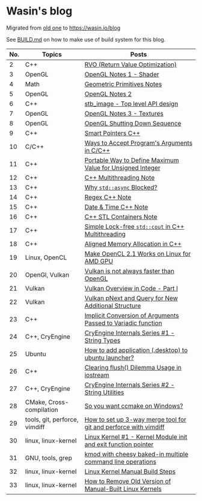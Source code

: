 # Wasin's blog

Migrated from [old one](https://blog.wasin.io) to https://wasin.io/blog

See [BUILD.md](https://github.com/haxpor/blog2/blob/master/BUILD.md) on how to make use of build system
for this blog.

| No. | Topics | Posts |
|----|------------|---------------------------------------------|
| 2 | C++ | [RVO (Return Value Optimization)](https://wasin.io/blog/2_rvo.html) |
| 3 | OpenGL | [OpenGL Notes 1 - Shader](https://wasin.io/blog/3_opengl-note1.html) |
| 4 | Math | [Geometric Primitives Notes](https://wasin.io/blog/4_geometric-primitives-note.html) |
| 5 | OpenGL | [OpenGL Notes 2](https://wasin.io/blog/5_opengl-note2.html) |
| 6 | C++ | [stb_image - Top level API design](https://wasin.io/blog/6_stb_image_toplevel_apidesign.html) |
| 7 | OpenGL | [OpenGL Notes 3 - Textures](https://wasin.io/blog/7_opengl-note3.html) |
| 8 | OpenGL | [OpenGL Shutting Down Sequence](https://wasin.io/blog/8_opengl-shutdown-sequence.html) |
| 9 | C++ | [Smart Pointers C++](https://wasin.io/blog/9_smartpointer-cpp.html) |
| 10 | C/C++ | [Ways to Accept Program's Arguments in C/C++](https://wasin.io/blog/10_accept-program-arguments-cpp.html) |
| 11 | C++ | [Portable Way to Define Maximum Value for Unsigned Integer](https://wasin.io/blog/11_portable-define-max-unsigned-int.html) |
| 12 | C++ | [C++ Multithreading Note](https://wasin.io/blog/12_multithreading-cpp-note.html) |
| 13 | C++ | [Why `std::async` Blocked?](https://wasin.io/blog/13_why-std-async-blocked.html) |
| 14 | C++ | [Regex C++ Note](https://wasin.io/blog/14_regex-cpp-note.html) |
| 15 | C++ | [Date & Time C++ Note](https://wasin.io/blog/15_date-and-time-cpp-note.html) |
| 16 | C++ | [C++ STL Containers Note](https://wasin.io/blog/16_STL-containers-cpp-note.html) |
| 17 | C++ | [Simple Lock-free `std::cout` in C++ Multithreading](https://wasin.io/blog/17_simple-lock-free-std-cout-cpp-multithreading.html) |
| 18 | C++ | [Aligned Memory Allocation in C++](https://wasin.io/blog/18_aligned-memory-alloc-cpp.html) |
| 19 | Linux, OpenCL | [Make OpenCL 2.1 Works on Linux for AMD GPU](https://wasin.io/blog/19_make-opencl2-1-works-on-linux-for-AMD-gpu.html) |
| 20 | OpenGl, Vulkan | [Vulkan is not always faster than OpenGL](https://wasin.io/blog/20_vulkan-not-always-faster-opengl.html) |
| 21 | Vulkan | [Vulkan Overview in Code - Part I](https://wasin.io/blog/21_vulkan-overview-in-code-part1.html) |
| 22 | Vulkan | [Vulkan pNext and Query for New Additional Structure](https://wasin.io/blog/22_vulkan-pNext-and-query-for-new-additional-structure.html) |
| 23 | C++ | [Implicit Conversion of Arguments Passed to Variadic function](https://wasin.io/blog/23_implicit_conversion_to_variadic_func.html) |
| 24 | C++, CryEngine | [CryEngine Internals Series #1 - String Types](https://wasin.io/blog/24_cryengine-internals-series-1-string-functionality.html) |
| 25 | Ubuntu | [How to add application (.desktop) to ubuntu launcher?](https://wasin.io/blog/25_how_to_add_application_desktop_file_to_ubuntu_launcher.html) |
| 26 | C++ | [Clearing flush() Dilemma Usage in iostream](https://wasin.io/blog/26_cpp-clearing-flush-dilemma-usage-in-iostream.html) |
| 27 | C++, CryEngine | [CryEngine Internals Series #2 - String Utilities](https://wasin.io/blog/27_ce-interns-2-string-funtionality-part2.html) |
| 28 | CMake, Cross-compilation | [So you want ccmake on Windows?](https://wasin.io/blog/28_so-you-want-ccmake-on-windows.html) |
| 29 | tools, git, perforce, vimdiff | [How to set up 3-way merge tool for git and perforce with vimdiff](https://wasin.io/blog/29_how-to-set-up-3-way-merge-tool-in-git-and-p4-with-vimdiff.html) |
| 30 | linux, linux-kernel | [Linux Kernel #1 - Kernel Module init and exit function pointer](https://wasin.io/blog/30_linux-kernel-1-kernel-module-init-and-exit-function-pointers.html) |
| 31 | GNU, tools, grep | [kmod with cheesy baked-in multiple command line operations](https://wasin.io/blog/31_kmod-with-cheesy-baked-in-multiple-command-line-operations.html) |
| 32 | linux, linux-kernel | [Linux Kernel Manual Build Steps](https://wasin.io/blog/32_linux-kernel-manual-build-steps.html) |
| 33 | linux, linux-kernel | [How to Remove Old Version of Manual-Built Linux Kernels](https://wasin.io/blog/33_how-to-remove-old-version-of-manual-built-linux-kernels.html) |
